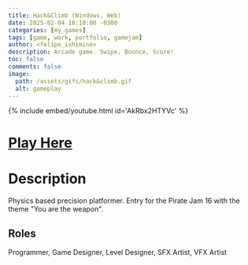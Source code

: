 ```yaml
---
title: Hack&Climb (Windows, Web)
date: 2025-02-04 18:10:00 -0300
categories: [my_games]
tags: [game, work, portfolio, gamejam]
author: <felipe_ishimine>
description: Arcade game. Swipe, Bounce, Score!
toc: false
comments: false
image:
  path: /assets/gifs/hack&climb.gif
  alt: gameplay  
---
```


{% include embed/youtube.html id='AkRbx2HTYVc' %}

# [Play Here](https://kodachigames.itch.io/hack-and-climb)

# Description
Physics based precision platformer.
Entry for the Pirate Jam 16 with the theme "You are the weapon".

## Roles
Programmer, Game Designer, Level Designer, SFX Artist, VFX Artist